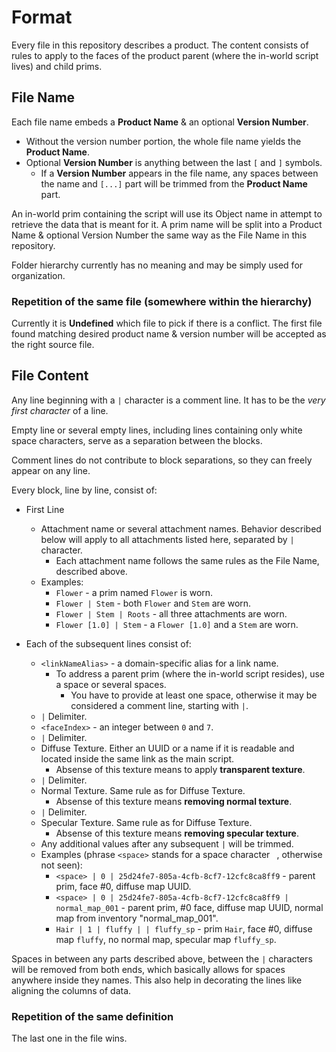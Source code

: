 # Format

Every file in this repository describes a product. The content consists of rules to apply to the faces of the product parent (where the in-world script lives) and child prims.

## File Name

Each file name embeds a **Product Name** & an optional **Version Number**.

* Without the version number portion, the whole file name yields the **Product Name**.
* Optional **Version Number** is anything between the last `[` and `]` symbols.
  * If a **Version Number** appears in the file name, any spaces between the name and `[...]` part will be trimmed from the **Product Name** part.

An in-world prim containing the script will use its Object name in attempt to retrieve the data that is meant for it. A prim name will be split into a Product Name & optional Version Number the same way as the File Name in this repository.

Folder hierarchy currently has no meaning and may be simply used for organization.

### Repetition of the same file (somewhere within the hierarchy)

Currently it is **Undefined** which file to pick if there is a conflict.
The first file found matching desired product name & version number will be accepted as the right source file.

## File Content

Any line beginning with a `|` character is a comment line. It has to be the _very first character_ of a line.

Empty line or several empty lines, including lines containing only white space characters, serve as a separation between the blocks.

Comment lines do not contribute to block separations, so they can freely appear on any line.

Every block, line by line, consist of:

* First Line
  * Attachment name or several attachment names. Behavior described below will apply to all attachments listed here, separated by `|` character.
    * Each attachment name follows the same rules as the File Name, described above.
  * Examples:
    * `Flower` - a prim named `Flower` is worn.
    * `Flower | Stem` - both `Flower` and `Stem` are worn.
    * `Flower | Stem | Roots` - all three attachments are worn.
    * `Flower [1.0] | Stem` - a `Flower [1.0]` and a `Stem` are worn.

* Each of the subsequent lines consist of:
  * `<linkNameAlias>` - a domain-specific alias for a link name.
    * To address a parent prim (where the in-world script resides), use a space or several spaces.
      * You have to provide at least one space, otherwise it may be considered a comment line, starting with `|`.
  * `|` Delimiter.
  * `<faceIndex>` - an integer between `0` and `7`.
  * `|` Delimiter.
  * Diffuse Texture. Either an UUID or a name if it is readable and located inside the same link as the main script.
    * Absense of this texture means to apply **transparent texture**.
  * `|` Delimiter.
  * Normal Texture. Same rule as for Diffuse Texture.
    * Absense of this texture means **removing normal texture**. 
  * `|` Delimiter.
  * Specular Texture. Same rule as for Diffuse Texture.
    * Absense of this texture means **removing specular texture**.
  * Any additional values after any subsequent `|` will be trimmed.
  * Examples (phrase `<space>` stands for a space character ` `, otherwise not seen):
    * `<space> | 0 | 25d24fe7-805a-4cfb-8cf7-12cfc8ca8ff9` - parent prim, face #0, diffuse map UUID.
    * `<space> | 0 | 25d24fe7-805a-4cfb-8cf7-12cfc8ca8ff9 | normal_map_001` - parent prim, #0 face, diffuse map UUID, normal map from inventory "normal_map_001".
    * `Hair | 1 | fluffy | | fluffy_sp` - prim `Hair`, face #0, diffuse map `fluffy`, no normal map, specular map `fluffy_sp`.

Spaces in between any parts described above, between the `|` characters will be removed from both ends, which basically allows for spaces anywhere inside they names. This also help in decorating the lines like aligning the columns of data.


### Repetition of the same definition

The last one in the file wins.

